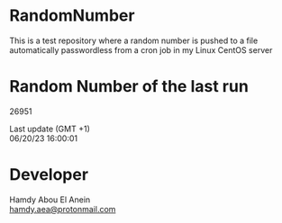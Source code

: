# RandomNumber    
This is a test repository where a random number is pushed to a file automatically passwordless from a cron job in my Linux CentOS server    
# Random Number of the last run   
26951
      
Last update (GMT +1)    
06/20/23 16:00:01
# Developer    
Hamdy Abou El Anein   
hamdy.aea@protonmail.com
